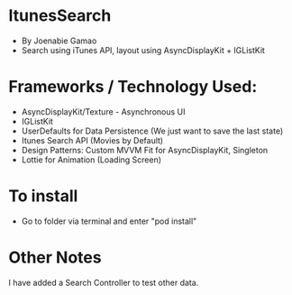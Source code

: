 # ItunesSearch 
- By Joenabie Gamao
- Search using iTunes API, layout using AsyncDisplayKit + IGListKit

# Frameworks / Technology Used:
  - AsyncDisplayKit/Texture - Asynchronous UI
  - IGListKit 
  - UserDefaults for Data Persistence (We just want to save the last state)
  - Itunes Search API (Movies by Default)
  - Design Patterns: Custom MVVM Fit for AsyncDisplayKit, Singleton 
  - Lottie for Animation (Loading Screen)
# To install
- Go to folder via terminal and enter "pod install"

# Other Notes
I have added a Search Controller to test other data. 

  
  
